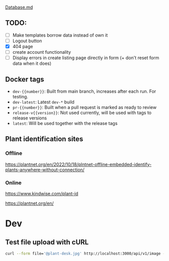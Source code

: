 
[Database.md](Database.md)

## TODO:
 - [ ] Make templates borrow data instead of own it
 - [ ] Logout button
 - [x] 404 page
 - [ ] create account functionality
 - [ ] Display errors in create listing page directly in form (+ don't reset form data when it does)

## Docker tags

 - `dev-{{number}}`: Built from main branch, increases after each run. For testing.
 - `dev-latest`: Latest `dev-*` build
 - `pr-{{number}}`: Built when a pull request is marked as ready to review
 - `release-v{{version}}`: Not used currently, will be used with tags to release versions
 - `latest`: Will be used together with the release tags

## Plant identification sites

### Offline

https://plantnet.org/en/2022/10/18/plntnet-offline-embedded-identify-plants-anywhere-without-connection/

### Online

https://www.kindwise.com/plant-id

https://plantnet.org/en/

# Dev

## Test file upload with cURL

```bash
curl --form file='@plant-desk.jpg' http://localhost:3000/api/v1/image -v
```
